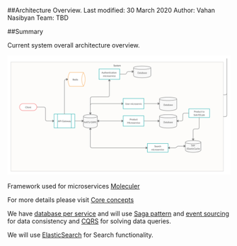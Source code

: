 ##Architecture Overview. 
Last modified: 30 March 2020 
Author: Vahan Nasibyan
Team: TBD 

##Summary  

Current system overall architecture overview.

![alt text](./assets/arch.png "architecture")

Framework used for microservices  [Moleculer](https://moleculer.services/)

For more details please visit [Core concepts](https://moleculer.services/docs/0.14/concepts.html)

We have [database per service](https://microservices.io/patterns/data/database-per-service.html) and will use [Saga pattern](https://microservices.io/patterns/data/saga.html) and [event sourcing](https://microservices.io/patterns/data/event-sourcing.html) for data consistency and [CQRS](https://microservices.io/patterns/data/cqrs.html) for solving data queries.

We will use [ElasticSearch](https://www.elastic.co/elastic-stack) for Search functionality.

